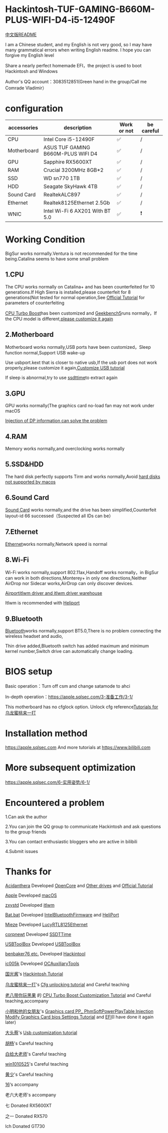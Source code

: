 # Hackintosh-TUF-GAMING-B660M-PLUS-WIFI-D4-i5-12490F
[中文版README](https://github.com/dawalishi0821/Hackintosh-TUF-GAMING-B660M-PLUS-WIFI-D4-12490f/blob/main/README-zh-Hans.md)

I am a Chinese student, and my English is not very good, so I may have many grammatical errors when writing English readme. I hope you can forgive my English level

Share a nearly perfect homemade EFI，the project is used to boot Hackintosh and Windows

Author's QQ account：3083512851(Green hand in the group/Call me Comrade Vladimir）

configuration
==
accessories |  description | Work or not | be careful
----|----|----|---
CPU | Intel Core i5-12490F |✅|/
Motherboard | ASUS TUF GAMING B660M-PLUS WIFI D4 |✅|/
GPU | Sapphire RX5600XT |✅|/
RAM |  Crucial 3200MHz 8GB*2 |✅|/
SSD | WD sn770 1TB |✅|/
HDD | Seagate SkyHawk 4TB  |✅|/
Sound Card | RealtekALC897 |✅|/
Ethernet | Realtek8125Ethernet 2.5Gb |✅|/
WNIC | Intel Wi-Fi 6 AX201 With BT 5.0 |✅|❗

Working Condition
=
BigSur works normally.Ventura is not recommended for the time being.Catalina  seems to have some small problem


1.CPU
---
The CPU works normally on Catalina+ and has been counterfeited for 10 generations.If High Sierra is installed,please counterfeit for 8 generations(Not tested for normal operation,See [Official Tutorial](https://dortania.github.io/OpenCore-Install-Guide/) for parameters of counterfeiting

[CPU Turbo Boost](https://github.com/acidanthera/CPUFriend)has been customized and [Geekbench5](https://www.geekbench.com)runs normally，If the CPU model is different,[please customize it again](https://www.bilibili.com/video/BV143411F7aJ/?share_source=copy_web&vd_source=89eb3ac3d3a5704fbe370f14fbc338ef)

2.Motherboard
---
Motherboard works normally,USB ports have been customized，Sleep function normal,Support USB wake-up

Use usbport.kext that is closer to native usb,If the usb port does not work properly,please customize it again,[Customize USB tutorial](https://www.bilibili.com/video/BV1m3411b7JP/?share_source=copy_web&vd_source=89eb3ac3d3a5704fbe370f14fbc338ef)

If sleep is abnormal,try to use [ssdttime](https://github.com/corpnewt/SSDTTime)to extract again

3.GPU
---
GPU works normally(The graphics card no-load fan may not work under macOS

[Injection of DP information can solve the problem](https://www.bilibili.com/video/BV1WT411A72F/?share_source=copy_web&vd_source=89eb3ac3d3a5704fbe370f14fbc338ef)

4.RAM
---
Memory works normally,and overclocking works normally

5.SSD&HDD
---
The hard disk perfectly supports Tirm and works normally,Avoid [hard disks not supported by macos](https://hpglw.com/cdc6109c.html)

6.Sound Card
---
[Sound Card](https://github.com/acidanthera/AppleALC) works normally,and the drive has been simplified,Counterfeit layout-id 66 successed（Suspected all IDs can be）

7.Ethernet
---
[Ethernet](https://www.insanelymac.com/forum/files/file/1004-lucyrtl8125ethernet/)works normally,Network speed is normal

8.Wi-Fi
----
Wi-Fi works normally,support 802.11ax,Handoff works normally，in BigSur can work in both directions,Monterey+ in only one directions,Neither AirDrop nor Sidecar works,AirDrop can only discover devices.

[Airportitlwm driver and itlwm driver warehouse](https://github.com/OpenIntelWireless/itlwm/releases)

Itlwm is recommended with [Heliport](https://github.com/OpenIntelWireless/HeliPort)

9.Bluetooth
---
[Bluetooth](https://github.com/OpenIntelWireless/IntelBluetoothFirmware)works normally,support BT5.0,There is no problem connecting the wireless headset and audio,

Thin drive added,Bluetooth switch has added maximum and minimum kernel number,Switch drive can automatically change loading.


BIOS setup
=
Basic operation：Turn off csm and change satamode to ahci

In-depth operation：https://apple.sqlsec.com/3-准备工作/3-1/

This motherboard has no cfglock option. Unlock cfg reference[Tutorials for 乌龙蜜桃来一打](https://www.bilibili.com/video/BV1LV4y1N7jF/?share_source=copy_web&vd_source=89eb3ac3d3a5704fbe370f14fbc338ef)

Installation method
=
https://apple.sqlsec.com
And more tutorials at https://www.bilibili.com

More subsequent optimization
=
https://apple.sqlsec.com/6-实用姿势/6-1/

Encountered a problem
=
1.Can ask the author 

2.You can join the QQ group to communicate  Hackintosh and ask questions to the group friends

3.You can contact enthusiastic bloggers who are active in bilibili

4.Submit issues

Thanks for
=
[Acidanthera](https://github.com/acidanthera) Developed [OpenCore](https://github.com/acidanthera/OpenCorePkg) and [Other drives](https://github.com/orgs/acidanthera/repositories) and [Official Tutorial](https://dortania.github.io/OpenCore-Install-Guide/)

[Apple](https://www.apple.com) Developed [macOS](https://www.apple.com/macos/)

[zxystd](https://github.com/zxystd) Developed [itlwm](https://github.com/OpenIntelWireless/itlwm)

[Bat.bat](https://github.com/williambj1) Developed [IntelBluetoothFirmware](https://github.com/OpenIntelWireless/IntelBluetoothFirmware) and [HeliPort](https://github.com/OpenIntelWireless/HeliPort)

[Mieze](https://www.insanelymac.com/forum/profile/983225-mieze/) Developed [LucyRTL8125Ethernet](https://www.insanelymac.com/forum/files/file/1004-lucyrtl8125ethernet/)

[corpnewt](https://github.com/corpnewt) Developed [SSDTTime](https://github.com/corpnewt/SSDTTime)

[USBToolBox](https://github.com/USBToolBox) Developed [USBToolBox](https://github.com/USBToolBox)

[benbaker76 etc.](https://github.com/benbaker76) Developed [Hackintool](https://github.com/benbaker76/Hackintool)

[ic005k](https://github.com/ic005k) Developed [OCAuxiliaryTools](https://github.com/ic005k/OCAuxiliaryTools)

[国光酱](https://space.bilibili.com/112842166?spm_id_from=333.337.0.0)'s [Hackintosh  Tutorial](https://apple.sqlsec.com)

[乌龙蜜桃来一打](https://space.bilibili.com/244390800?spm_id_from=333.337.0.0)'s  [Cfg unlocking tutorial](https://www.bilibili.com/video/BV1LV4y1N7jF/?spm_id_from=333.999.0.0&vd_source=1b694a12fb9af6d07f612a9c284e1867) and Careful teaching

[老八带你玩黑果](https://space.bilibili.com/504306154?spm_id_from=333.337.search-card.all.click) 的 [CPU Turbo Boost Customization Tutorial](https://www.bilibili.com/video/BV143411F7aJ/?spm_id_from=333.999.0.0&vd_source=1b694a12fb9af6d07f612a9c284e1867) and Careful teaching,accompany

[小明和他的女朋友](https://space.bilibili.com/591453294?spm_id_from=333.337.0.0)'s [Graphics card PP_ PhmSoftPowerPlayTable Injection Modify Graphics Card bios Settings Tutorial](https://www.bilibili.com/video/BV1WT411A72F/?spm_id_from=333.999.0.0&vd_source=1b694a12fb9af6d07f612a9c284e1867) and [EFI](https://github.com/Xmingbai/ASUS-TUF-GAMING-B660M-PLUS-Wi-Fi-D4-Hackintosh)(I have done it again later)

[大头蔡](https://space.bilibili.com/16323318)'s [Usb customization tutorial](https://www.bilibili.com/video/BV1m3411b7JP/?spm_id_from=333.337.search-card.all.click&vd_source=1b694a12fb9af6d07f612a9c284e1867)

[胡杨](https://space.bilibili.com/597075281?spm_id_from=333.337.0.0)'s Careful teaching

[白给大老师](https://space.bilibili.com/1314835603?spm_id_from=333.337.0.0)'s Careful teaching

[win1010525](https://github.com/win1010525)'s Careful teaching

[黄少](https://space.bilibili.com/621086526?spm_id_from=333.337.0.0)'s Careful teaching

[16](https://github.com/shilu0718)‘s accompany

老六大老师's accompany

七 Donated RX5600XT

之一 Donated RX570

lch Donated GT730
